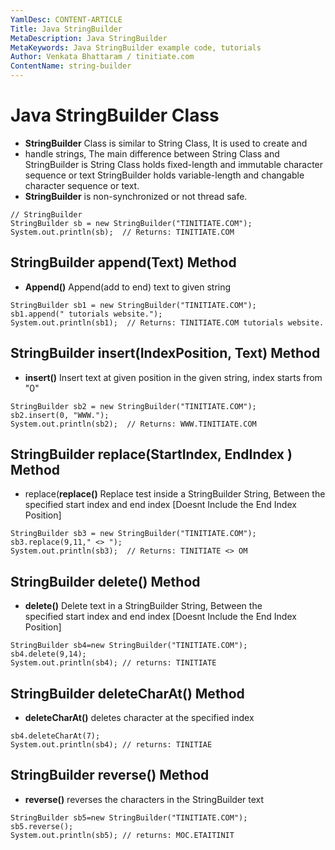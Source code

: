 ```yaml
---
YamlDesc: CONTENT-ARTICLE
Title: Java StringBuilder
MetaDescription: Java StringBuilder
MetaKeywords: Java StringBuilder example code, tutorials
Author: Venkata Bhattaram / tinitiate.com
ContentName: string-builder
---
```


# Java StringBuilder Class
* **StringBuilder** Class is similar to String Class, It is used to create and 
* handle strings, The main difference between String Class and StringBuilder is 
  String Class holds fixed-length and immutable character sequence or text
  StringBuilder holds variable-length and changable character sequence or text.
* **StringBuilder** is non-synchronized or not thread safe.
```
// StringBuilder
StringBuilder sb = new StringBuilder("TINITIATE.COM");
System.out.println(sb);  // Returns: TINITIATE.COM
```


## StringBuilder append(Text) Method
* **Append()** Append(add to end) text to given string
```
StringBuilder sb1 = new StringBuilder("TINITIATE.COM");
sb1.append(" tutorials website.");
System.out.println(sb1);  // Returns: TINITIATE.COM tutorials website.
```


## StringBuilder insert(IndexPosition, Text) Method
* **insert()** Insert text at given position in the given string,
 index starts from "0"
```
StringBuilder sb2 = new StringBuilder("TINITIATE.COM");
sb2.insert(0, "WWW.");
System.out.println(sb2);  // Returns: WWW.TINITIATE.COM
```


## StringBuilder replace(StartIndex, EndIndex ) Method
* replace(**replace()** Replace test inside a StringBuilder String, 
  Between the specified start index and end index 
  [Doesnt Include the End Index Position]
```
StringBuilder sb3 = new StringBuilder("TINITIATE.COM");
sb3.replace(9,11," <> ");
System.out.println(sb3);  // Returns: TINITIATE <> OM
```


## StringBuilder delete() Method
* **delete()** Delete text in a StringBuilder String, Between the  
 specified start index and end index [Doesnt Include the End Index Position]
```
StringBuilder sb4=new StringBuilder("TINITIATE.COM");
sb4.delete(9,14);
System.out.println(sb4); // returns: TINITIATE
```


## StringBuilder deleteCharAt() Method
* **deleteCharAt()** deletes character at the specified index
```
sb4.deleteCharAt(7);
System.out.println(sb4); // returns: TINITIAE
```


## StringBuilder reverse() Method
* **reverse()** reverses the characters in the StringBuilder text
```
StringBuilder sb5=new StringBuilder("TINITIATE.COM");
sb5.reverse();
System.out.println(sb5); // returns: MOC.ETAITINIT
```
